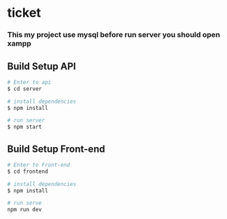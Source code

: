 # ticket

### This my project use mysql before run server you should open xampp
## Build Setup API

```bash
# Enter to api
$ cd server

# install dependencies
$ npm install

# run server
$ npm start

```


## Build Setup Front-end
```bash
# Enter to Front-end
$ cd frontend

# install dependencies
$ npm install

# run serve
npm run dev
```
